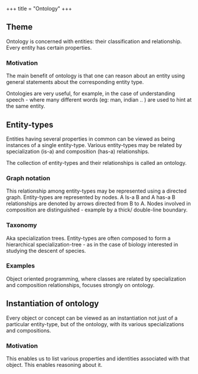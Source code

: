 +++
title = "Ontology"
+++

## Theme
Ontology is concerned with entities: their classification and relationship. Every entity has certain properties.

### Motivation
The main benefit of ontology is that one can reason about an entity using general statements about the corresponding entity type.

Ontologies are very useful, for example, in the case of understanding speech - where many different words (eg: man, indian .. ) are used to hint at the same entity.

## Entity-types
Entities having several properties in common can be viewed as being instances of a single entity-type. Various entity-types may be related by specialization (is-a) and composition (has-a) relationships.

The collection of entity-types and their relationships is called an ontology.

### Graph notation
This relationship among entity-types may be represented using a directed graph. Entity-types are represented by nodes. A Is-a B and A has-a B relationships are denoted by arrows directed from B to A. Nodes involved in composition are distinguished - example by a thick/ double-line boundary.

### Taxonomy
Aka specialization trees. Entity-types are often composed to form a hierarchical specialization-tree - as in the case of biology interested in studying the descent of species.

### Examples
Object oriented programming, where classes are related by specialization and composition relationships, focuses strongly on ontology.

## Instantiation of ontology
Every object or concept can be viewed as an instantiation not just of a particular entity-type, but of the ontology, with its various specializations and compositions.

### Motivation
This enables us to list various properties and identities associated with that object. This enables reasoning about it.


